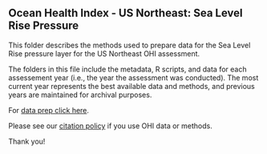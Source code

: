 ## Ocean Health Index - US Northeast: Sea Level Rise Pressure

This folder describes the methods used to prepare data for the Sea Level Rise pressure layer for the US Northeast OHI assessment.

The folders in this file include the metadata, R scripts, and data for each assessement year (i.e., the year the assessment was conducted).  The most current year represents the best available data and methods, and previous years are maintained for archival purposes.

For [data prep click here](https://ohi-northeast.github.io/ne-prep/prep/pressures/sst/pressure_layer_slr_prep.html).

Please see our [citation policy](http://ohi-science.org/citation-policy/) if you use OHI data or methods.

Thank you!
